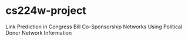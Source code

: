 # cs224w-project
Link Prediction in Congress Bill Co-Sponsorship Networks Using Political Donor Network Information

